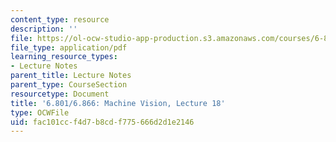 ```yaml
---
content_type: resource
description: ''
file: https://ol-ocw-studio-app-production.s3.amazonaws.com/courses/6-801-machine-vision-fall-2020/fac101ccf4d7b8cdf775666d2d1e2146_MIT6_801F20_lec18.pdf
file_type: application/pdf
learning_resource_types:
- Lecture Notes
parent_title: Lecture Notes
parent_type: CourseSection
resourcetype: Document
title: '6.801/6.866: Machine Vision, Lecture 18'
type: OCWFile
uid: fac101cc-f4d7-b8cd-f775-666d2d1e2146
---
```

